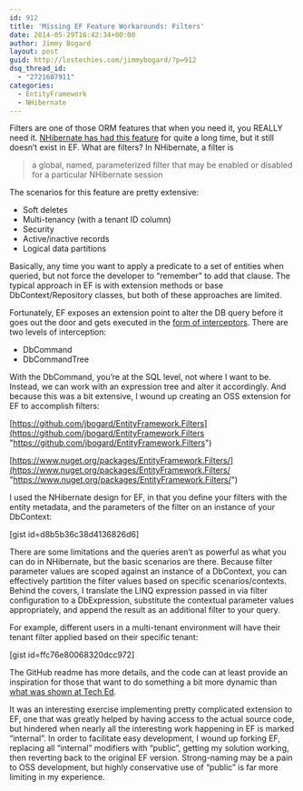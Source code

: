 ```yaml
---
id: 912
title: 'Missing EF Feature Workarounds: Filters'
date: 2014-05-29T16:42:34+00:00
author: Jimmy Bogard
layout: post
guid: http://lostechies.com/jimmybogard/?p=912
dsq_thread_id:
  - "2721687911"
categories:
  - EntityFramework
  - NHibernate
---
```

Filters are one of those ORM features that when you need it, you REALLY need it. [NHibernate has had this feature](http://www.nhforge.org/doc/nh/en/#objectstate-filters) for quite a long time, but it still doesn’t exist in EF. What are filters? In NHibernate, a filter is

> a global, named, parameterized filter that may be enabled or disabled for a particular NHibernate session

The scenarios for this feature are pretty extensive:

  * Soft deletes
  * Multi-tenancy (with a tenant ID column)
  * Security
  * Active/inactive records
  * Logical data partitions

Basically, any time you want to apply a predicate to a set of entities when queried, but not force the developer to “remember” to add that clause. The typical approach in EF is with extension methods or base DbContext/Repository classes, but both of these approaches are limited.

Fortunately, EF exposes an extension point to alter the DB query before it goes out the door and gets executed in the [form of interceptors](https://entityframework.codeplex.com/wikipage?title=Interception). There are two levels of interception:

  * DbCommand
  * DbCommandTree

With the DbCommand, you’re at the SQL level, not where I want to be. Instead, we can work with an expression tree and alter it accordingly. And because this was a bit extensive, I wound up creating an OSS extension for EF to accomplish filters:

[https://github.com/jbogard/EntityFramework.Filters](https://github.com/jbogard/EntityFramework.Filters "https://github.com/jbogard/EntityFramework.Filters")

[https://www.nuget.org/packages/EntityFramework.Filters/](https://www.nuget.org/packages/EntityFramework.Filters/ "https://www.nuget.org/packages/EntityFramework.Filters/")

I used the NHibernate design for EF, in that you define your filters with the entity metadata, and the parameters of the filter on an instance of your DbContext:

[gist id=d8b5b36c38d4136826d6]

There are some limitations and the queries aren’t as powerful as what you can do in NHibernate, but the basic scenarios are there. Because filter parameter values are scoped against an instance of a DbContext, you can effectively partition the filter values based on specific scenarios/contexts. Behind the covers, I translate the LINQ expression passed in via filter configuration to a DbExpression, substitute the contextual parameter values appropriately, and append the result as an additional filter to your query.

For example, different users in a multi-tenant environment will have their tenant filter applied based on their specific tenant:

[gist id=ffc76e80068320dcc972]

The GitHub readme has more details, and the code can at least provide an inspiration for those that want to do something a bit more dynamic than [what was shown at Tech Ed](http://channel9.msdn.com/Events/TechEd/NorthAmerica/2014/DEV-B417#fbid=).

It was an interesting exercise implementing pretty complicated extension to EF, one that was greatly helped by having access to the actual source code, but hindered when nearly all the interesting work happening in EF is marked “internal”. In order to facilitate easy development, I wound up forking EF, replacing all “internal” modifiers with “public”, getting my solution working, then reverting back to the original EF version. Strong-naming may be a pain to OSS development, but highly conservative use of “public” is far more limiting in my experience.